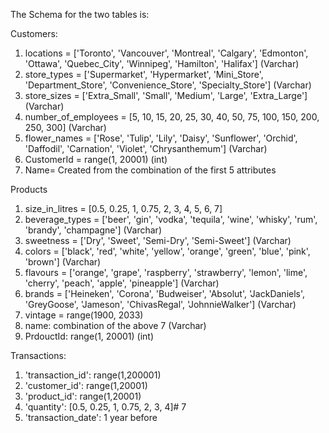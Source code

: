 The Schema for the two tables is:

Customers:
1. locations = ['Toronto', 'Vancouver', 'Montreal', 'Calgary', 'Edmonton', 'Ottawa', 'Quebec_City', 'Winnipeg', 'Hamilton', 'Halifax'] (Varchar)
2. store_types = ['Supermarket', 'Hypermarket', 'Mini_Store', 'Department_Store', 'Convenience_Store', 'Specialty_Store'] (Varchar)
3. store_sizes = ['Extra_Small', 'Small', 'Medium', 'Large', 'Extra_Large'] (Varchar)
4. number_of_employees = [5, 10, 15, 20, 25, 30, 40, 50, 75, 100, 150, 200, 250, 300] (Varchar)
5. flower_names = ['Rose', 'Tulip', 'Lily', 'Daisy', 'Sunflower', 'Orchid', 'Daffodil', 'Carnation', 'Violet', 'Chrysanthemum'] (Varchar)
6. CustomerId = range(1, 20001) (int)
7. Name= Created from the combination of the first 5 attributes

Products

1. size_in_litres = [0.5, 0.25, 1, 0.75, 2, 3, 4, 5, 6, 7]
2. beverage_types = ['beer', 'gin', 'vodka', 'tequila', 'wine', 'whisky', 'rum', 'brandy', 'champagne'] (Varchar)
3. sweetness = ['Dry', 'Sweet', 'Semi-Dry', 'Semi-Sweet'] (Varchar)
4. colors = ['black', 'red', 'white', 'yellow', 'orange', 'green', 'blue', 'pink', 'brown'] (Varchar)
5. flavours = ['orange', 'grape', 'raspberry', 'strawberry', 'lemon', 'lime', 'cherry', 'peach', 'apple', 'pineapple'] (Varchar)
6. brands = ['Heineken', 'Corona', 'Budweiser', 'Absolut', 'JackDaniels', 'GreyGoose', 'Jameson', 'ChivasRegal', 'JohnnieWalker'] (Varchar)
7. vintage = range(1900, 2033)
8. name: combination of the above 7 (Varchar)
9. PrdouctId: range(1, 20001) (int)

Transactions:


1. 'transaction_id': range(1,200001)
2. 'customer_id': range(1,20001)
3. 'product_id': range(1,20001) 
4. 'quantity': [0.5, 0.25, 1, 0.75, 2, 3, 4]# 7
5. 'transaction_date': 1 year before


